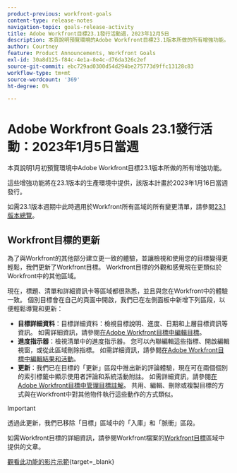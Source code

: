 ```yaml
---
product-previous: workfront-goals
content-type: release-notes
navigation-topic: goals-release-activity
title: Adobe Workfront目標23.1發行活動週，2023年12月5日
description: 本頁說明預覽環境的Adobe Workfront目標23.1版本所做的所有增強功能。 這些增強功能將在2023年1月16日當週的生產環境中提供。
author: Courtney
feature: Product Announcements, Workfront Goals
exl-id: 30a8d125-f84c-4e1a-8e4c-d76da326c2ef
source-git-commit: ebc729ad0300d54d294be275773d9ffc13128c83
workflow-type: tm+mt
source-wordcount: '369'
ht-degree: 0%

---
```


# Adobe Workfront Goals 23.1發行活動：2023年1月5日當週

本頁說明1月初預覽環境中Adobe Workfront目標23.1版本所做的所有增強功能。

這些增強功能將在23.1版本的生產環境中提供，該版本計畫於2023年1月16日當週發行。

<!-- For a list of all changes available for Workfront Goals at this point in the 21.2 release cycle, see [Adobe Workfront Goals with the 21.2 release](../../../../product-announcements/product-releases/goals-release-activity/goals-21.2-release/goals-release-21-2.md). -->

如需23.1版本週期中此時適用於Workfront所有區域的所有變更清單，請參閱[23.1版本總覽](/help/quicksilver/product-announcements/product-releases/23.1-release-activity/23-1-release-overview.md)。

## Workfront目標的更新

為了與Workfront的其他部分建立更一致的體驗，並讓檢視和使用您的目標變得更輕鬆，我們更新了Workfront目標。 Workfront目標的外觀和感覺現在更類似於Workfront中的其他區域。

現在，標題、清單和詳細資訊卡等區域都很熟悉，並且與您在Workfront中的體驗一致。
個別目標會在自己的頁面中開啟，我們已在左側面板中新增下列區段，以便輕鬆導覽和更新：

* **目標詳細資料**：目標詳細資料：檢視目標說明、進度、日期和上層目標資訊等資訊。 如需詳細資訊，請參閱[在Adobe Workfront目標中編輯目標](/help/quicksilver/workfront-goals/goal-management/edit-goals.md)。
* **進度指示器**：檢視清單中的進度指示器。 您可以內聯編輯這些指標、開啟編輯視窗，或從此區域刪除指標。 如需詳細資訊，請參閱[在Adobe Workfront目標中編輯結果和活動](/help/quicksilver/workfront-goals/results-and-activities/edit-results-and-activities.md)。
* **更新**：我們已在目標的「更新」區段中推出新的評論體驗，現在可在兩個個別的索引標籤中顯示使用者評論和系統活動附註。 如需詳細資訊，請參閱[在Adobe Workfront目標中管理目標註解](/help/quicksilver/workfront-goals/goal-management/manage-goal-comments.md)。
共用、編輯、刪除或複製目標的方式與在Workfront中對其他物件執行這些動作的方式類似。

>[!IMPORTANT]
>
>透過此更新，我們已移除「目標」區域中的「入庫」和「脈衝」區段。

如需Workfront目標的詳細資訊，請參閱Workfront檔案的[Workfront目標](/help/quicksilver/workfront-goals/workfront-goals.md)區域中提供的文章。

[觀看此功能的影片示範](https://video.tv.adobe.com/v/3413327/){target=_blank}